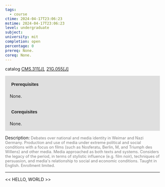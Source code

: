 ```yaml
---
tags:
  - course
ctime: 2024-04-17T23:06:23
mstime: 2024-04-17T23:06:23
level: undergraduate
subject: 
university: mit
completion: open
percentage: 0
prereq: None.
coreq: None.
---
```


catalog [CMS.311[J]](http://student.mit.edu/catalog/mCMSa.html#CMS.311), [21G.055[J]](http://student.mit.edu/catalog/m21Ga.html#21G.055)

<span style="display: block; padding: 15px; background-color: rgb(100, 100, 100, 0.2);"><font id="m_prereq45_0" style="display: block; font-family: Arial, sans-serif; font-weight: bold; padding: 5px">Prerequisites</font><br><span id="prereq45_0">None.</span></span>
<span style="display: block; padding: 15px; background-color: rgb(100, 100, 100, 0.2);"><font id="m_coreq45_0" style="display: block; font-family: Arial, sans-serif; font-weight: bold; padding: 5px">Corequisites</font><br><span id="coreq45_0">None.</span></span>

<font style="">Description:</font>
<font style="color: grey; font-size: 0.8rem;">Debates over national and media identity in Weimar and Nazi Germany. Production and use of media under extreme political and social conditions with a focus on films (such as Nosferatu, Berlin, M, and Triumph des Willens) and other media. Media approached as both texts and systems. Considers the legacy of the period, in terms of stylistic influence (e.g. film noir), techniques of persuasion, and media's relationship to social and economic conditions. Taught in English. Enrollment limited.</font>



---

<< HELLO, WORLD >>
